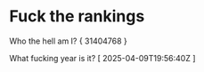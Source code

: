 # Fuck the rankings

Who the hell am I?
{ 31404768 }

What fucking year is it?
[ 2025-04-09T19:56:40Z ]
